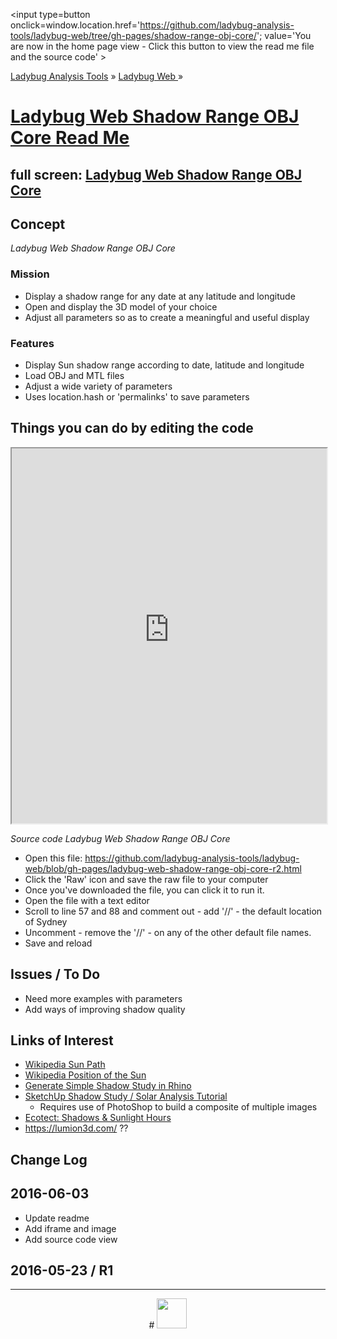 ﻿
<span style=display:none; >[You are now in a GitHub source code view - click this link to view the home page]
( https://ladybug-analysis-tools.github.io/ladybug-web/shadow-range-obj-core/index.html#readme.md "View file as a web page." ) </span>
<input type=button onclick=window.location.href='https://github.com/ladybug-analysis-tools/ladybug-web/tree/gh-pages/shadow-range-obj-core/'; 
value='You are now in the home page view - Click this button to view the read me file and the source code' >

[Ladybug Analysis Tools]( https://ladybug-analysis-tools.github.io/ ) » [Ladybug Web ]( https://ladybug-analysis-tools.github.io/ladybug-web/ ) »


[Ladybug Web Shadow Range OBJ Core Read Me]( index.html#readme.md )
===

## full screen: [Ladybug Web Shadow Range OBJ Core]( https://ladybug-analysis-tools.github.io/ladybug-web/shadow-range-obj-core/ )

## Concept

<!--
<iframe src=https://ladybug-analysis-tools.github.io/ladybug-web/shadow-range-obj-core/index.html width=100% height=600px ></iframe>

<img src=shadow-range-obj-core-r3.jpg style=display:none; >
-->

_Ladybug Web Shadow Range OBJ Core_

### Mission

* Display a shadow range for any date at any latitude and longitude
* Open and display the 3D model of your choice
* Adjust all parameters so as to create a meaningful and useful display


### Features

* Display Sun shadow range according to date, latitude and longitude
* Load OBJ and MTL files
* Adjust a wide variety of parameters
* Uses location.hash or 'permalinks' to save parameters



## Things you can do by editing the code

<iframe class=ifr src=https://ladybug-analysis-tools.github.io/ladybug-web/ace-view-r1.html#https://ladybug-analysis-tools.github.io/ladybug-web/shadow-range-obj-core/ladybug-web-shadow-range-obj-core-r2.html width=100% height=600px ></iframe>


_Source code Ladybug Web Shadow Range OBJ Core_

* Open this file: https://github.com/ladybug-analysis-tools/ladybug-web/blob/gh-pages/ladybug-web-shadow-range-obj-core-r2.html
* Click the 'Raw' icon and save the raw file to your computer
* Once you've downloaded the file, you can click it to run it.
* Open the file with a text editor
* Scroll to line 57 and 88 and comment out - add '//' - the default location of Sydney 
* Uncomment - remove the '//' - on any of the other default file names.
* Save and reload

## Issues / To Do

* Need more examples with parameters
* Add ways of improving shadow quality


## Links of Interest

* [Wikipedia Sun Path]( https://en.wikipedia.org/wiki/Sun_path )
* [Wikipedia Position of the Sun]( https://en.wikipedia.org/wiki/Position_of_the_Sun )
* [Generate Simple Shadow Study in Rhino]( http://performance-and-form.com/projects/generate-simple-shadow-study-in-rhino/ )
* [SketchUp Shadow Study / Solar Analysis Tutorial]( http://kjzhang.freehostia.com/sketchup_shadow_study_tutorial.html )
	* Requires use of PhotoShop to build a composite of multiple images
* [Ecotect: Shadows & Sunlight Hours]( http://sustainabilityworkshop.autodesk.com/buildings/ecotect-shadows-sunlight-hours )
* https://lumion3d.com/ ??


## Change Log

## 2016-06-03

* Update readme
* Add iframe and image
* Add source code view

## 2016-05-23 / R1

***

<center title="dingbat" >
# <a href=javascript:window.scrollTo(0,0); style=text-decoration:none; ><img src="https://ladybug-analysis-tools.github.io/images/ladybug-logo.png" width=48 ></a>
</center